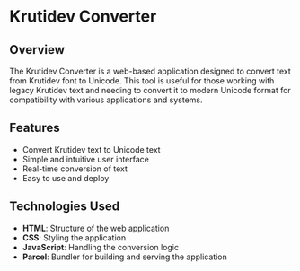 # Krutidev Converter

## Overview

The Krutidev Converter is a web-based application designed to convert text from Krutidev font to Unicode. This tool is useful for those working with legacy Krutidev text and needing to convert it to modern Unicode format for compatibility with various applications and systems.

## Features

- Convert Krutidev text to Unicode text
- Simple and intuitive user interface
- Real-time conversion of text
- Easy to use and deploy

## Technologies Used

- **HTML**: Structure of the web application
- **CSS**: Styling the application
- **JavaScript**: Handling the conversion logic
- **Parcel**: Bundler for building and serving the application

